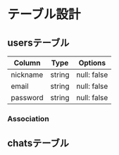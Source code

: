 # テーブル設計

## usersテーブル

|  Column  |  Type  | Options     |
| -------- | ------ | ----------- |
| nickname | string | null: false |
| email    | string | null: false |
| password | string | null: false |

### Association

## chatsテーブル

